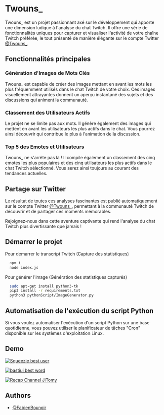 # Twouns_

Twouns_ est un projet passionnant axé sur le développement qui apporte une dimension ludique à l'analyse du chat Twitch. Il offre une série de fonctionnalités uniques pour capturer et visualiser l'activité de votre chaîne Twitch préférée, le tout présenté de manière élégante sur le compte Twitter [@Twouns_](https://twitter.com/Twouns_).

## Fonctionnalités principales

### Génération d'Images de Mots Clés

Twouns_ est capable de créer des images mettant en avant les mots les plus fréquemment utilisés dans le chat Twitch de votre choix. Ces images visuellement attrayantes donnent un aperçu instantané des sujets et des discussions qui animent la communauté.

### Classement des Utilisateurs Actifs

Le projet ne se limite pas aux mots. Il génère également des images qui mettent en avant les utilisateurs les plus actifs dans le chat. Vous pourrez ainsi découvrir qui contribue le plus à l'animation de la discussion.

### Top 5 des Emotes et Utilisateurs

Twouns_ ne s'arrête pas là ! Il compile également un classement des cinq emotes les plus populaires et des cinq utilisateurs les plus actifs dans le chat Twitch sélectionné. Vous serez ainsi toujours au courant des tendances actuelles.

## Partage sur Twitter

Le résultat de toutes ces analyses fascinantes est publié automatiquement sur le compte Twitter [@Twouns_](https://twitter.com/Twouns_), permettant à la communauté Twitch de découvrir et de partager ces moments mémorables.

Rejoignez-nous dans cette aventure captivante qui rend l'analyse du chat Twitch plus divertissante que jamais !




## Démarrer le projet

Pour demarrer le transcript Twitch (Capture des statistiques)

```bash
  npm i
  node index.js
```

Pour générer l'image (Génération des statistiques capturés)

```bash
  sudo apt-get install python3-tk 
  pip3 install -r requirements.txt
  python3 pythonScript/ImageGenerator.py
```

## Automatisation de l'exécution du script Python

Si vous voulez automatiser l'exécution d'un script Python sur une base quotidienne, vous pouvez utiliser le planificateur de tâches "Cron" disponible sur les systèmes d'exploitation Linux.


## Demo

[![Squeezie best user](https://media.discordapp.net/attachments/1014101467126304798/1070084261631246537/squeezie-12_2022.png)](https://twitter.com/Twouns_/status/1701898912817086567)

[![bastiui best word](https://media.discordapp.net/attachments/1014101467126304798/1070084261366993057/bastiui-12_2022.png)](https://twitter.com/Twouns_/status/1704797887035773019)

[![Recap Channel JlTomy](https://media.discordapp.net/attachments/1014101467126304798/1156646988918566993/F7DG9GQXsAA60sM.png)](https://twitter.com/Twouns_/status/1707083015552176414)


## Authors

- [@FabienBounoir](https://www.github.com/FabienBounoir)
